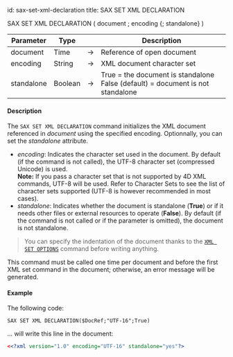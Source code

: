 id: sax-set-xml-declaration
title: SAX SET XML DECLARATION


<!-- REF #_command_.SAX SET XML DECLARATION.Syntax-->SAX SET XML DECLARATION ( document ; encoding {; standalone} )<!-- END REF-->


<!-- REF #_command_.SAX SET XML DECLARATION.Params -->
|Parameter|Type||Description|
|---------|--- |:---:|------|
|document|Time|->|Reference of open document|
|encoding|String|->|XML document character set|
|standalone|Boolean|->|True = the document is standalone False (default) = document is not standalone|
<!-- END REF -->


#### Description



The `SAX SET XML DECLARATION` command initializes the XML document referenced in *document* using the specified encoding. Optionnally, you can set the *standalone* attribute. 

- *encoding*: Indicates the character set used in the document. By default (if the command is not called), the UTF-8 character set (compressed Unicode) is used. <br/>**Note:** If you pass a character set that is not supported by 4D XML commands, UTF-8 will be used. Refer to Character Sets to see the list of character sets supported (UTF-8 is however recommended in most cases).
- *standalone*: Indicates whether the document is standalone (**True**) or if it needs other files or external resources to operate (**False**). By default (if the command is not called or if the parameter is omitted), the document is not standalone.

>You can specify the indentation of the document thanks to the [`XML SET OPTIONS`](xml-set-options.md) command before writing anything. 

This command must be called one time per document and before the first XML set command in the document; otherwise, an error message will be generated.


#### Example


The following code: 

```4d
SAX SET XML DECLARATION($DocRef;"UTF-16";True)
```
... will write this line in the document: 

```xml
<<?xml version="1.0" encoding="UTF-16" standalone="yes"?>
```
